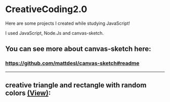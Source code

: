 # CreativeCoding2.0

Here are some projects I created while studying JavaScript!

I used JavaScript, Node.Js and canvas-sketch.

## You can see more about canvas-sketch here: 
### https://github.com/mattdesl/canvas-sketch#readme

-----------------------------------------------------------------------------------------------------

## creative triangle and rectangle with random colors [(View)](https://nikolasyan.github.io/creativetriangle/):
